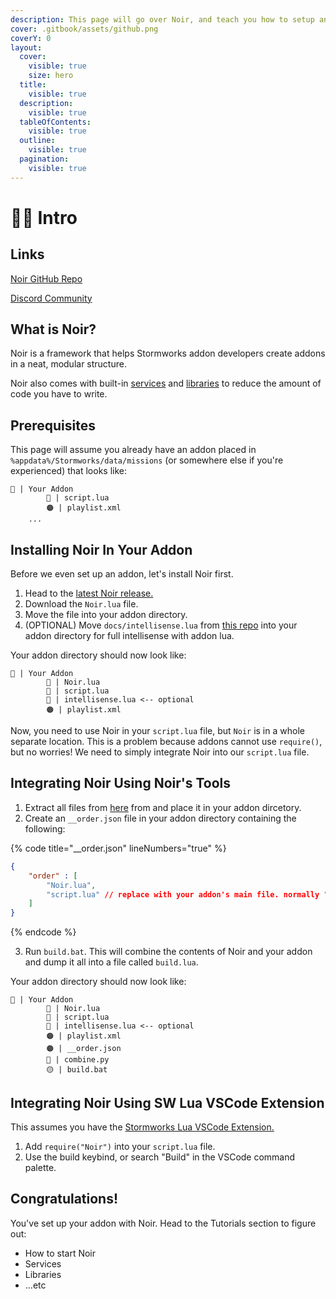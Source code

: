 ```yaml
---
description: This page will go over Noir, and teach you how to setup an addon with Noir.
cover: .gitbook/assets/github.png
coverY: 0
layout:
  cover:
    visible: true
    size: hero
  title:
    visible: true
  description:
    visible: true
  tableOfContents:
    visible: true
  outline:
    visible: true
  pagination:
    visible: true
---
```


# 🚶‍♂️ Intro

## Links

[Noir GitHub Repo](https://github.com/cuhHub/Noir)

[Discord Community](https://dsc.gg/cuhhubsw)

## What is Noir?

Noir is a framework that helps Stormworks addon developers create addons in a neat, modular structure.

Noir also comes with built-in [services](tutorials/services.md) and [libraries](tutorials/libraries.md) to reduce the amount of code you have to write.

## Prerequisites

This page will assume you already have an addon placed in `%appdata%/Stormworks/data/missions` (or somewhere else if you're experienced) that looks like:

```
📁 | Your Addon
        🔵 | script.lua
        🟠 | playlist.xml
    ...
```

## Installing Noir In Your Addon

Before we even set up an addon, let's install Noir first.

1. Head to the [latest Noir release.](https://github.com/cuhHub/Noir/releases/latest)
2. Download the `Noir.lua` file.
3. Move the file into your addon directory.
4. (OPTIONAL) Move `docs/intellisense.lua` from [this repo](https://github.com/Cuh4/StormworksAddonLuaDocumentation) into your addon directory for full intellisense with addon lua.

Your addon directory should now look like:

```
📁 | Your Addon
        🔵 | Noir.lua
        🔵 | script.lua
        🔵 | intellisense.lua <-- optional
        🟠 | playlist.xml
```

Now, you need to use Noir in your `script.lua` file, but `Noir` is in a whole separate location. This is a problem because addons cannot use `require()`, but no worries! We need to simply integrate Noir into our `script.lua` file.

## Integrating Noir Using Noir's Tools

1. Extract all files from [here](https://github.com/cuhHub/Noir/tree/main/tools) from and place it in your addon dircetory.
2. Create an `__order.json` file in your addon directory containing the following:

{% code title="__order.json" lineNumbers="true" %}
```json
{
    "order" : [
        "Noir.lua",
        "script.lua" // replace with your addon's main file. normally "script.lua"
    ]
}
```
{% endcode %}

3. Run `build.bat`. This will combine the contents of Noir and your addon and dump it all into a file called `build.lua`.

Your addon directory should now look like:

```
📁 | Your Addon
        🔵 | Noir.lua
        🔵 | script.lua
        🔵 | intellisense.lua <-- optional
        🟠 | playlist.xml
        🟠 | __order.json
        🔵 | combine.py
        🟡 | build.bat
```

## Integrating Noir Using SW Lua VSCode Extension

This assumes you have the [Stormworks Lua VSCode Extension.](https://marketplace.visualstudio.com/items?itemName=NameousChangey.lifeboatapi)

1. Add `require("Noir")` into your `script.lua` file.
2. Use the build keybind, or search "Build" in the VSCode command palette.

## Congratulations!

You've set up your addon with Noir. Head to the Tutorials section to figure out:

* How to start Noir
* Services
* Libraries
* ...etc
